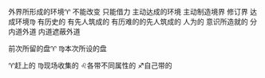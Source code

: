 外界所形成的环境♈︎ 不能改变 只能借力
主动达成的环境 主动制造境界 修订界 达成环境♍︎
有历史的 有先人筑成的 有历难的的先人筑成的
人为的 意识所造就的
分内道外道 内道遮蔽外道

前次所留的盘♈︎ ♍︎本次所设的盘

♈︎赶上的
♍︎现场收集的 ♌︎各带不同属性的
♐︎自己带的

